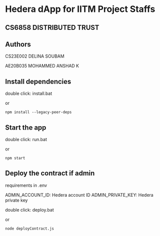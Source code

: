# Hedera dApp for IITM Project Staffs

## CS6858 DISTRIBUTED TRUST
## Authors
CS23E002 DELINA SOUBAM

AE20B035 MOHAMMED ANSHAD K

## Install dependencies
double click: install.bat

or

`npm install --legacy-peer-deps`

## Start the app
double click: run.bat

or

`npm start`

## Deploy the contract if admin
requirements in .env

ADMIN_ACCOUNT_ID:  Hedera account ID
ADMIN_PRIVATE_KEY: Hedera private key

double click: deploy.bat

or

`node deployContract.js`
